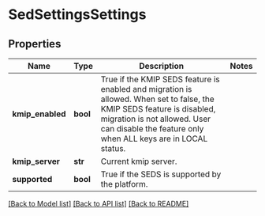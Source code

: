 # SedSettingsSettings

## Properties
Name | Type | Description | Notes
------------ | ------------- | ------------- | -------------
**kmip_enabled** | **bool** | True if the KMIP SEDS feature is enabled and migration is allowed. When set to false, the KMIP SEDS feature is disabled, migration is not allowed. User can disable the feature only when ALL keys are in LOCAL status. | 
**kmip_server** | **str** | Current kmip server. | 
**supported** | **bool** | True if the SEDS is supported by the platform. | 

[[Back to Model list]](../README.md#documentation-for-models) [[Back to API list]](../README.md#documentation-for-api-endpoints) [[Back to README]](../README.md)


